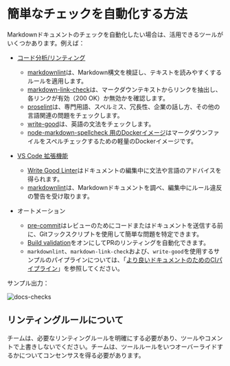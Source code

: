 # 簡単なチェックを自動化する方法

Markdownドキュメントのチェックを自動化したい場合は、活用できるツールがいくつかあります。例えば：

- [コード分​​析/リンティング](../../code-reviews/recipes/markdown.md#code-analysis-linting)
  - [markdownlint](../../code-reviews/recipes/markdown.md#markdownlint)は、Markdown構文を検証し、テキストを読みやすくするルールを適用します。
  - [markdown-link-check](https://github.com/tcort/markdown-link-check)は、マークダウンテキストからリンクを抽出し、各リンクが有効（200 OK）か無効かを確認します。
  - [proselint](../../code-reviews/recipes/markdown.md#proselint)は、専門用語、スペルミス、冗長性、企業の話し方、その他の言語関連の問題をチェックします。
  - [write-good](../../code-reviews/recipes/markdown.md#write-good)は、英語の文法をチェックします。
  - [node-markdown-spellcheck 用のDockerイメージ](https://github.com/tmaier/docker-markdown-spellcheck)はマークダウンファイルをスペルチェックするための軽量のDockerイメージです。

- [VS Code 拡張機能](../../code-reviews/recipes/markdown.md#vs-code-extensions)
  - [Write Good Linter](../../code-reviews/recipes/markdown.md#write-good-linter)はドキュメントの編集中に文法や言語のアドバイスを得られます。
  - [markdownlint](../../code-reviews/recipes/markdown.md#markdownlint-extension)は、Markdownドキュメントを調べ、編集中にルール違反の警告を受け取ります。

- オートメーション
  - [pre-commit](https://pre-commit.com/)はレビューのためにコードまたはドキュメントを送信する前に、Gitフックスクリプトを使用して簡単な問題を特定できます。
  - [Build validation](../../code-reviews/recipes/markdown.md#build-validation)をオンにしてPRのリンティングを自動化できます。
  - `markdownlint`、`markdown-link-check`および、`write-good`を使用するサンプルのパイプラインについては、「[より良いドキュメントのためのCIパイプライン](../../continuous-integration/markdown-linting/README.md)」を参照してください。 

サンプル出力：

![docs-checks](./images/docs-checks.png)

## リンティングルールについて

チームは、必要なリンティングルールを明確にする必要があり、ツールやコメントで上書きしないでください。チームは、ツールルールをいつオーバーライドするかについてコンセンサスを得る必要があります。
